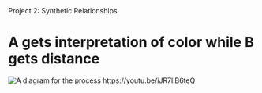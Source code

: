 <html lang="en">
<head>
    <meta charset="UTF-8">
    <meta name="viewport" content="width=device-width, initial-scale=1.0">
   Project 2: Synthetic Relationships
</head>
<body>
    <h1> A gets interpretation of color while B gets distance </h1>
    <p></p>
    <img src="Diagram_2.jpg" alt="A diagram for the process">
</body>
    https://youtu.be/iJR7IlB6teQ
</html>

